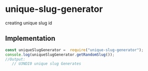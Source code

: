 # unique-slug-generator
creating unique slug id
## Implementation
```Javascript
const uniqueSlugGenerator =  require("unique-slug-generator");
console.log(uniqueSlugGenerator.getRandomSlug());
//Output:
   // U3NDI0 unique slug Generates
```